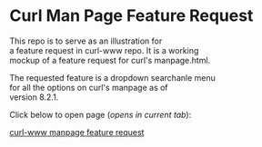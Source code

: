 # Curl Man Page Feature Request

This repo is to serve as an illustration for <br/>
a feature request in curl-www repo. It is a working <br/>
mockup of a feature request for curl's manpage.html. <br/>

The requested feature is a dropdown searchanle menu <br/>
for all the options on curl's manpage as of <br/>
version 8.2.1. <br/>

Click below to open page (*opens in current tab*):

[curl-www manpage feature request](https://jhauga.github.io/htmlpreview.github.com/?https://github.com/isocialPractice/curl-manpage/blob/main/index.html)

